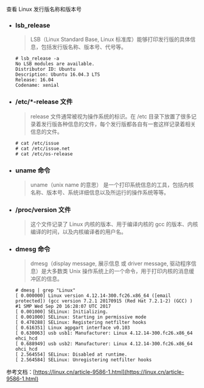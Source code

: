 <!--markdown-->查看 Linux 发行版名称和版本号

* ### lsb_release
  > LSB（Linux Standard Base, Linux 标准库）能够打印发行版的具体信息，包括发行版名称、版本号、代号等。
    
    ```commandline
    # lsb_release -a
    No LSB modules are available.
    Distributor ID: Ubuntu
    Description: Ubuntu 16.04.3 LTS
    Release: 16.04
    Codename: xenial
    ```
  
* ### /etc/*-release 文件
  >release 文件通常被视为操作系统的标识。在 /etc 目录下放置了很多记录着发行版各种信息的文件，每个发行版都各自有一套这样记录着相关信息的文件。
  
    ```commandline
    # cat /etc/issue
    # cat /etc/issue.net
    # cat /etc/os-release
    ```
    
* ### uname 命令
  >uname（unix name 的意思） 是一个打印系统信息的工具，包括内核名称、版本号、系统详细信息以及所运行的操作系统等等。

* ### /proc/version 文件
  >这个文件记录了 Linux 内核的版本、用于编译内核的 gcc 的版本、内核编译的时间，以及内核编译者的用户名。
  
* ### dmesg 命令
  >dmesg（display message, 展示信息 或 driver message, 驱动程序信息）是大多数类 Unix 操作系统上的一个命令，用于打印内核的消息缓冲区的信息。
  
    ```commandline
    # dmesg | grep "Linux"
    [ 0.000000] Linux version 4.12.14-300.fc26.x86_64 ([email protected]) (gcc version 7.2.1 20170915 (Red Hat 7.2.1-2) (GCC) ) #1 SMP Wed Sep 20 16:28:07 UTC 2017
    [ 0.001000] SELinux: Initializing.
    [ 0.001000] SELinux: Starting in permissive mode
    [ 0.470288] SELinux: Registering netfilter hooks
    [ 0.616351] Linux agpgart interface v0.103
    [ 0.630063] usb usb1: Manufacturer: Linux 4.12.14-300.fc26.x86_64 ehci_hcd
    [ 0.688949] usb usb2: Manufacturer: Linux 4.12.14-300.fc26.x86_64 ohci_hcd
    [ 2.564554] SELinux: Disabled at runtime.
    [ 2.564584] SELinux: Unregistering netfilter hooks
    ```
    
参考文档：[https://linux.cn/article-9586-1.html](https://linux.cn/article-9586-1.html)	
